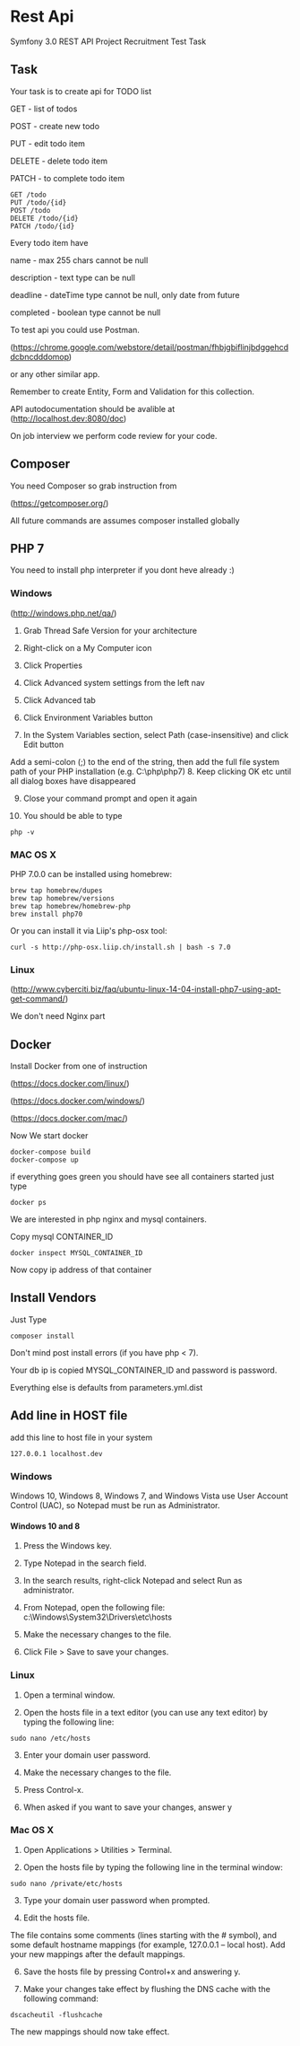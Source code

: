 Rest Api
======

Symfony 3.0 REST API Project Recruitment Test Task
## Task
Your task is to create api for TODO list

GET - list of todos

POST - create new todo

PUT - edit todo item

DELETE - delete todo item

PATCH - to complete todo item

```
GET /todo
PUT /todo/{id}
POST /todo
DELETE /todo/{id}
PATCH /todo/{id}
```

Every todo item have

name - max 255 chars cannot be null

description - text type can be null

deadline - dateTime type cannot be null, only date from future

completed - boolean type cannot be null

To test api you could use Postman.

(https://chrome.google.com/webstore/detail/postman/fhbjgbiflinjbdggehcddcbncdddomop)

or any other similar app.

Remember to create Entity, Form and Validation for this collection.

API autodocumentation should be avalible at (http://localhost.dev:8080/doc)

On job interview we perform code review for your code.

## Composer
You need Composer so grab instruction from

(https://getcomposer.org/)

All future commands are assumes composer installed globally

## PHP 7
You need to install php interpreter if you dont heve already :)

### Windows
(http://windows.php.net/qa/)

1. Grab Thread Safe Version for your architecture

2. Right-click on a My Computer icon

3. Click Properties

4. Click Advanced system settings from the left nav

5. Click Advanced tab

6. Click Environment Variables button

7. In the System Variables section, select Path (case-insensitive) and click Edit button

Add a semi-colon (;) to the end of the string, then add the full file system path of your PHP installation (e.g. C:\php\php7)
8. Keep clicking OK etc until all dialog boxes have disappeared

9. Close your command prompt and open it again

10. You should be able to type

```
php -v
```

### MAC OS X
PHP 7.0.0 can be installed using homebrew:
```
brew tap homebrew/dupes
brew tap homebrew/versions
brew tap homebrew/homebrew-php
brew install php70
```
Or you can install it via Liip's php-osx tool:

```
curl -s http://php-osx.liip.ch/install.sh | bash -s 7.0
```

### Linux
(http://www.cyberciti.biz/faq/ubuntu-linux-14-04-install-php7-using-apt-get-command/)

We don't need Nginx part

## Docker
Install Docker from one of instruction

(https://docs.docker.com/linux/)

(https://docs.docker.com/windows/)

(https://docs.docker.com/mac/)

Now We start docker
```
docker-compose build
docker-compose up
```
if everything goes green you should have see all containers started just type

```
docker ps
```
We are interested in php nginx and mysql containers.

Copy mysql CONTAINER_ID

```
docker inspect MYSQL_CONTAINER_ID
```
Now copy ip address of that container

## Install Vendors
Just Type
```
composer install
```
Don't mind post install errors (if you have php < 7).

Your db ip is copied MYSQL_CONTAINER_ID and password is password.

Everything else is defaults from parameters.yml.dist

## Add line in HOST file
add this line to host file in your system
```
127.0.0.1 localhost.dev
```

### Windows
Windows 10, Windows 8, Windows 7, and Windows Vista use User Account Control (UAC), so Notepad must be run as Administrator.

#### Windows 10 and 8
1. Press the Windows key.

2. Type Notepad in the search field.

3. In the search results, right-click Notepad and select Run as administrator.

4. From Notepad, open the following file: c:\Windows\System32\Drivers\etc\hosts

5. Make the necessary changes to the file.

6. Click File > Save to save your changes.

### Linux
1. Open a terminal window.

2. Open the hosts file in a text editor (you can use any text editor) by typing the following line:
```
sudo nano /etc/hosts
```

3. Enter your domain user password.

4. Make the necessary changes to the file.

5. Press Control-x.

6. When asked if you want to save your changes, answer y

### Mac OS X
1. Open Applications > Utilities > Terminal.

2. Open the hosts file by typing the following line in the terminal window:
```
sudo nano /private/etc/hosts
```
3. Type your domain user password when prompted.

4. Edit the hosts file.

The file contains some comments (lines starting with the # symbol), and some default hostname mappings (for example, 127.0.0.1 – local host). Add your new mappings after the default mappings.

6. Save the hosts file by pressing Control+x and answering y.

7. Make your changes take effect by flushing the DNS cache with the following command:
```
dscacheutil -flushcache
```
The new mappings should now take effect.
